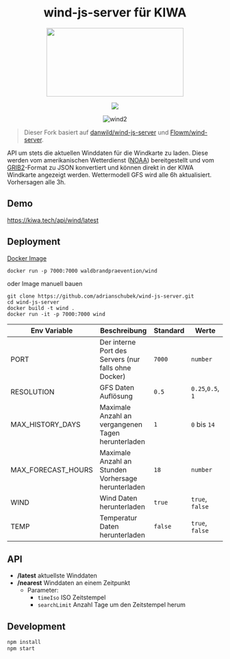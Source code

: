 <h1 align="center">wind-js-server für KIWA</h1>
<p align="center">   
    <img width="320" height="160" src="https://bp.adriansoftware.de/media/logo-v1.svg?ref=gh-back"> <!-- Todo make file local -->
</p>

<div align="center">

[![](https://img.shields.io/docker/image-size/waldbrandpraevention/wind?style=for-the-badge&label=image&color=orange)](https://hub.docker.com/r/waldbrandpraevention/wind/tags)

	
![wind2](https://user-images.githubusercontent.com/19362349/216494936-dc03e436-c7d5-4ff2-8c26-baa18f1eb8d6.gif)
	
</div>

> Dieser Fork basiert auf [danwild/wind-js-server](https://github.com/danwild/wind-js-server) und [Flowm/wind-server](https://github.com/Flowm/wind-server).

API um stets die aktuellen Winddaten für die Windkarte zu laden. Diese werden vom amerikanischen Wetterdienst ([NOAA](http://nomads.ncep.noaa.gov/)) bereitgestellt und vom [GRIB2](http://en.wikipedia.org/wiki/GRIB)-Format zu JSON konvertiert und können direkt in der KIWA Windkarte angezeigt werden.
Wettermodell GFS wird alle 6h aktualisiert. Vorhersagen alle 3h.
## Demo

https://kiwa.tech/api/wind/latest


## Deployment
[Docker Image](https://hub.docker.com/r/waldbrandpraevention/wind/tags)
```
docker run -p 7000:7000 waldbrandpraevention/wind
```
oder Image manuell bauen
```
git clone https://github.com/adrianschubek/wind-js-server.git
cd wind-js-server
docker build -t wind .
docker run -it -p 7000:7000 wind
```

| Env Variable   | Beschreibung                             | Standard | Werte     |
|------------|-----------------------------------------|---------|-------------|
| PORT       | Der interne Port des Servers (nur falls ohne Docker)     | `7000`    | `number` |
| RESOLUTION | GFS Daten Auflösung           | `0.5`     | `0.25`,`0.5`, `1`      |
| MAX_HISTORY_DAYS | Maximale Anzahl an vergangenen Tagen herunterladen | `1` | `0` bis `14` |
| MAX_FORECAST_HOURS | Maximale Anzahl an Stunden Vorhersage herunterladen | `18` | `number` |
| WIND       | Wind Daten herunterladen        | `true`    | `true`, `false` |
| TEMP       | Temperatur Daten herunterladen | `false`   | `true`, `false` |



## API
- **/latest** aktuellste Winddaten
- **/nearest** Winddaten an einem Zeitpunkt
	- Parameter:
		- `timeIso` ISO Zeitstempel
		- `searchLimit` Anzahl Tage um den Zeitstempel herum

## Development
```bash
npm install
npm start
```
